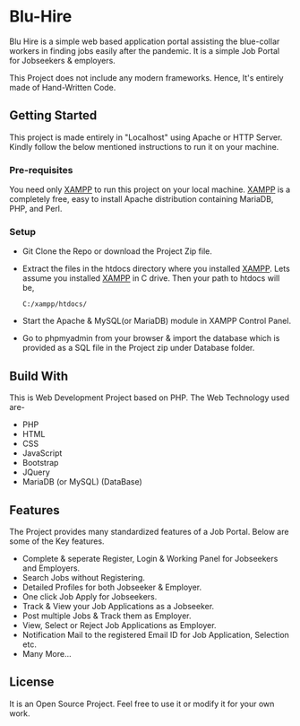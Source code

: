 # Blu-Hire

Blu Hire is a simple web based application portal assisting the blue-collar workers in finding jobs easily after the pandemic.
It is a simple Job Portal for Jobseekers & employers.

This Project does not include any modern frameworks. Hence, It's entirely made of Hand-Written Code.

## Getting Started

This project is made entirely in "Localhost" using Apache or HTTP Server. Kindly follow the below mentioned instructions to run it on your machine.

### Pre-requisites

You need only [XAMPP](https://www.apachefriends.org/index.html) to run this project on your local machine.
[XAMPP](https://www.apachefriends.org/index.html) is a completely free, easy to install Apache distribution containing MariaDB, PHP, and Perl.

### Setup

* Git Clone the Repo or download the Project Zip file.

* Extract the files in the htdocs directory where you installed [XAMPP](https://www.apachefriends.org/index.html).
  Lets assume you installed [XAMPP](https://www.apachefriends.org/index.html) in C drive. Then your path to htdocs will be,
  ```
  C:/xampp/htdocs/
  ```
  
* Start the Apache & MySQL(or MariaDB) module in XAMPP Control Panel.

* Go to phpmyadmin from your browser & import the database which is provided as a SQL file in the Project zip under Database folder.

## Build With

This is Web Development Project based on PHP. The Web Technology used are-
   * PHP
   * HTML
   * CSS
   * JavaScript
   * Bootstrap
   * JQuery
   * MariaDB (or MySQL) (DataBase)
    
## Features

The Project provides many standardized features of a Job Portal. Below are some of the Key features.
  * Complete & seperate Register, Login & Working Panel for Jobseekers and Employers.
  * Search Jobs without Registering.
  * Detailed Profiles for both Jobseeker & Employer.
  * One click Job Apply for Jobseekers.
  * Track & View your Job Applications as a Jobseeker.
  * Post multiple Jobs & Track them as Employer.
  * View, Select or Reject Job Applications as Employer.
  * Notification Mail to the registered Email ID for Job Application, Selection etc.
  * Many More...
  
## License

It is an Open Source Project. Feel free to use it or modify it for your own work.
